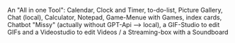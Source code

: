 An "All in one Tool": Calendar, Clock and Timer, to-do-list, Picture Gallery, Chat (local), Calculator, Notepad, Game-Menue with Games, index cards, Chatbot "Missy" (actually without GPT-Api --> local), a GIF-Studio to edit GIFs and a Videostudio to edit Videos / a Streaming-box with a Soundboard 
